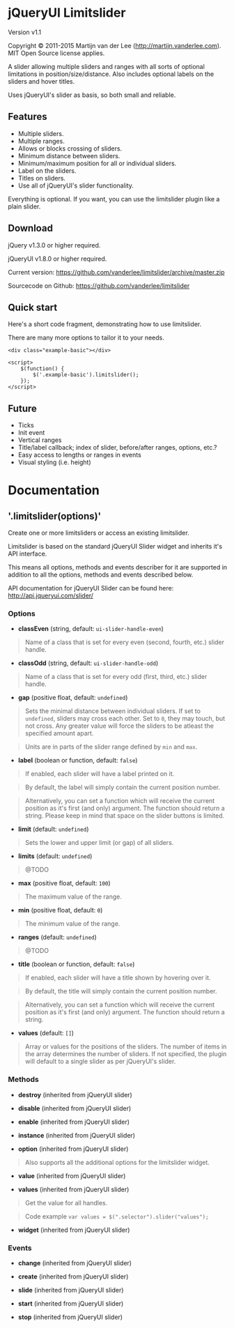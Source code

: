 jQueryUI Limitslider
====================
Version v1.1

Copyright &copy; 2011-2015 Martijn van der Lee (http://martijn.vanderlee.com).
MIT Open Source license applies.

A slider allowing multiple sliders and ranges with all sorts of optional
limitations in position/size/distance. Also includes optional labels on the
sliders and hover titles.

Uses jQueryUI's slider as basis, so both small and reliable.

Features
--------
-	Multiple sliders.
-	Multiple ranges.
-	Allows or blocks crossing of sliders.
-	Minimum distance between sliders.
-	Minimum/maximum position for all or individual sliders.
-	Label on the sliders.
-	Titles on sliders.
-	Use all of jQueryUI's slider functionality.

Everything is optional. If you want, you can use the limitslider plugin like a
plain slider.

Download
--------
jQuery v1.3.0 or higher required.

jQueryUI v1.8.0 or higher required.

Current version: https://github.com/vanderlee/limitslider/archive/master.zip

Sourcecode on Github: https://github.com/vanderlee/limitslider

Quick start
-----------
Here's a short code fragment, demonstrating how to use limitslider.

There are many more options to tailor it to your needs.

	<div class="example-basic"></div>

	<script>
		$(function() {
			$('.example-basic').limitslider();
		});
	</script>

Future
------
-	Ticks
-	Init event
-	Vertical ranges
-	Title/label callback; index of slider, before/after ranges, options, etc.?
-	Easy access to lengths or ranges in events
-	Visual styling (i.e. height)

Documentation
=============
'.limitslider(options)'
-----------------------
Create one or more limitsliders or access an existing limitslider.

Limitslider is based on the standard jQueryUI Slider widget and inherits it's
API interface.

This means all options, methods and events describer for it are
supported in addition to all the options, methods and events described below.

API documentation for jQueryUI Slider can be found here:
http://api.jqueryui.com/slider/

### Options

-	**classEven** (string, default: `ui-slider-handle-even`)

>	Name of a class that is set for every even (second, fourth, etc.) slider
	handle.

-	**classOdd** (string, default: `ui-slider-handle-odd`)

>	Name of a class that is set for every odd (first, third, etc.) slider
	handle.

-	**gap** (positive float, default: `undefined`)

>	Sets the minimal distance between individual sliders. If set to `undefined`,
	sliders may cross each other. Set to `0`, they may touch, but not cross.
	Any greater value will force the sliders to be atleast the specified amount
	apart.

>	Units are in parts of the slider range defined by `min` and `max`.

-	**label** (boolean or function, default: `false`)

>	If enabled, each slider will have a label printed on it.

>	By default, the	label will simply contain the current position number.

>	Alternatively, you can set a function which will receive the current
	position as it's first (and only) argument. The function should return a
	string. Please keep in mind that space on the slider buttons is limited.

-	**limit** (default: `undefined`)

>	Sets the lower and upper limit (or gap) of all sliders.

-	**limits** (default: `undefined`)

>	@TODO

-	**max** (positive float, default: `100`)

>	The maximum value of the range.

-	**min** (positive float, default: `0`)

>	The minimum value of the range.

-	**ranges** (default: `undefined`)

>	@TODO

-	**title** (boolean or function, default: `false`)

>	If enabled, each slider will have a title shown by hovering over it.

>	By default, the title will simply contain the current position number.

>	Alternatively, you can set a function which will receive the current
	position as it's first (and only) argument. The function should return a
	string.

-	**values** (default: `[]`)

>	Array or values for the positions of the sliders. The number of items in
	the array determines the number of sliders. If not specified, the plugin
	will default to a single slider as per jQueryUI's slider.

### Methods

-	**destroy**  (inherited from jQueryUI slider)

-	**disable**  (inherited from jQueryUI slider)

-	**enable**  (inherited from jQueryUI slider)

-	**instance**  (inherited from jQueryUI slider)

-	**option**  (inherited from jQueryUI slider)

>	Also supports all the additional options for the limitslider widget.

-	**value**  (inherited from jQueryUI slider)

-	**values** (inherited from jQueryUI slider)

>	Get the value for all handles.

>	Code example `var values = $(".selector").slider("values");`

-	**widget** (inherited from jQueryUI slider)

### Events

-	**change** (inherited from jQueryUI slider)

-	**create** (inherited from jQueryUI slider)

-	**slide** (inherited from jQueryUI slider)

-	**start** (inherited from jQueryUI slider)

-	**stop** (inherited from jQueryUI slider)